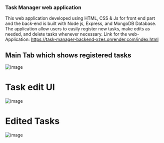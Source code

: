 ### Task Manager web application 
This web application developed using HTML, CSS & Js for front end part and the back-end is built with Node js, Express, and MongoDB Database.
The application allow users to easily register new tasks, make edits as needed, and delete tasks whenever necessary. 
Link for the web-Application:
https://task-manager-backend-xzes.onrender.com/index.html

## Main Tab which shows registered tasks

![image](https://github.com/nathan-nigussie/task-manager/assets/91279474/114ab345-01cd-4e20-9999-7e69f6459c3b)

# Task edit UI 

![image](https://github.com/nathan-nigussie/task-manager/assets/91279474/f2836038-6740-4d79-8992-a940a6d21a0c)

# Edited Tasks 
![image](https://github.com/nathan-nigussie/task-manager/assets/91279474/cebce164-265a-4932-8a91-d9af3f34e1f4)
